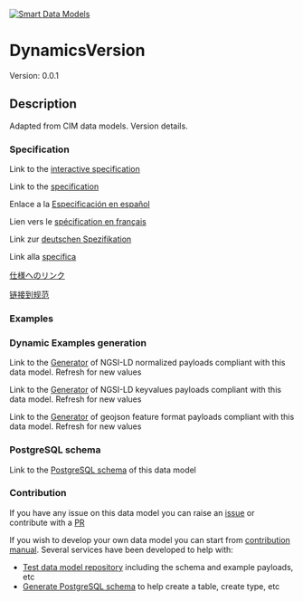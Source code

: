 [![Smart Data Models](https://smartdatamodels.org/wp-content/uploads/2022/01/SmartDataModels_logo.png "Logo")](https://smartdatamodels.org)
# DynamicsVersion
Version: 0.0.1

## Description 

Adapted from CIM data models. Version details.
### Specification

Link to the [interactive specification](https://swagger.lab.fiware.org/?url=https://smart-data-models.github.io/dataModel.EnergyCIM/DynamicsVersion/swagger.yaml)

Link to the [specification](https://github.com/smart-data-models/dataModel.EnergyCIM/blob/master/DynamicsVersion/doc/spec.md)

Enlace a la [Especificación en español](https://github.com/smart-data-models/dataModel.EnergyCIM/blob/master/DynamicsVersion/doc/spec_ES.md)

Lien vers le [spécification en français](https://github.com/smart-data-models/dataModel.EnergyCIM/blob/master/DynamicsVersion/doc/spec_FR.md)

Link zur [deutschen Spezifikation](https://github.com/smart-data-models/dataModel.EnergyCIM/blob/master/DynamicsVersion/doc/spec_DE.md)

Link alla [specifica](https://github.com/smart-data-models/dataModel.EnergyCIM/blob/master/DynamicsVersion/doc/spec_IT.md)

[仕様へのリンク](https://github.com/smart-data-models/dataModel.EnergyCIM/blob/master/DynamicsVersion/doc/spec_JA.md)

[链接到规范](https://github.com/smart-data-models/dataModel.EnergyCIM/blob/master/DynamicsVersion/doc/spec_ZH.md)
### Examples
### Dynamic Examples generation

Link to the [Generator](https://smartdatamodels.org/extra/ngsi-ld_generator.php?schemaUrl=https://raw.githubusercontent.com/smart-data-models/dataModel.EnergyCIM/master/DynamicsVersion/schema.json&email=info@smartdatamodels.org) of NGSI-LD normalized payloads compliant with this data model. Refresh for new values

Link to the [Generator](https://smartdatamodels.org/extra/ngsi-ld_generator_keyvalues.php?schemaUrl=https://raw.githubusercontent.com/smart-data-models/dataModel.EnergyCIM/master/DynamicsVersion/schema.json&email=info@smartdatamodels.org) of NGSI-LD keyvalues payloads compliant with this data model. Refresh for new values

Link to the [Generator](https://smartdatamodels.org/extra/geojson_features_generator.php?schemaUrl=https://raw.githubusercontent.com/smart-data-models/dataModel.EnergyCIM/master/DynamicsVersion/schema.json&email=info@smartdatamodels.org) of geojson feature format payloads compliant with this data model. Refresh for new values
### PostgreSQL schema

Link to the [PostgreSQL schema](https://github.com/smart-data-models/dataModel.EnergyCIM/blob/master/DynamicsVersion/schema.sql) of this data model
### Contribution

 If you have any issue on this data model you can raise an [issue](https://github.com/smart-data-models/dataModel.EnergyCIM/issues)  or contribute with a [PR](https://github.com/smart-data-models/dataModel.EnergyCIM/pulls)

 If you wish to develop your own data model you can start from [contribution manual](https://bit.ly/contribution_manual). Several services have been developed to help with: 
 - [Test data model repository](https://smartdatamodels.org/index.php/data-models-contribution-api/) including the schema and example payloads, etc
 - [Generate PostgreSQL schema](https://smartdatamodels.org/index.php/sql-service/) to help create a table, create type, etc